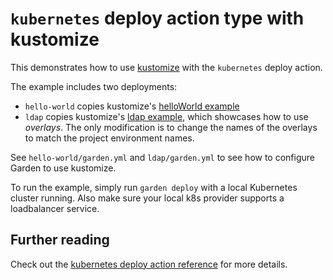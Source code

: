 # `kubernetes` deploy action type with kustomize

This demonstrates how to use [kustomize](https://github.com/kubernetes-sigs/kustomize) with the `kubernetes` deploy action.

The example includes two deployments:

* `hello-world` copies kustomize's [helloWorld example](https://github.com/kubernetes-sigs/kustomize/blob/8f56f513075996723891e4781ff2e409a1ac169d/examples/helloWorld/README.md)
* `ldap` copies kustomize's [ldap example](https://github.com/kubernetes-sigs/kustomize/blob/ee2228c5fcf79cc3a67984a9f583154e5ff12db1/examples/ldap/README.md), which showcases how to use _overlays_. The only modification is to change the names of the overlays to match the project environment names.

See `hello-world/garden.yml` and `ldap/garden.yml` to see how to configure Garden to use kustomize.

To run the example, simply run `garden deploy` with a local Kubernetes cluster running. Also make sure your local k8s provider supports a loadbalancer service.

## Further reading

Check out the [kubernetes deploy action reference](../../docs/reference/action-types/Deploy/kubernetes.md) for more details.
